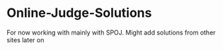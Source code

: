 # Online-Judge-Solutions
For now working with mainly with SPOJ. Might add solutions from other sites later on
